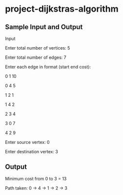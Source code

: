 # project-dijkstras-algorithm

## Sample Input and Output

Input

Enter total number of vertices: 5

Enter total number of edges: 7

Enter each edge in format (start end cost):

0 1 10

0 4 5

1 2 1

1 4 2

2 3 4

3 0 7

4 2 9

Enter source vertex: 0

Enter destination vertex: 3

## Output

Minimum cost from 0 to 3 = 13

Path taken: 0 -> 4 -> 1 -> 2 -> 3
